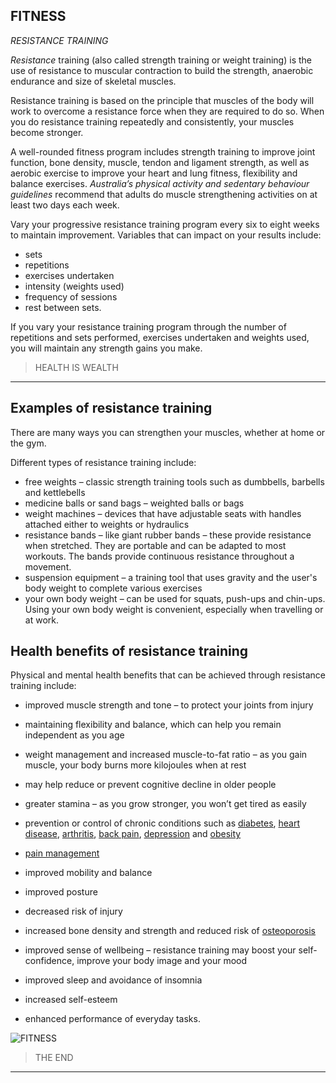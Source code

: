 ## FITNESS 

*RESISTANCE  TRAINING*

*Resistance* training (also called  strength training or weight training) is the use of resistance  to muscular contraction to build the strength, anaerobic endurance and size of skeletal muscles.

Resistance training is based on the principle that muscles of the body will work to overcome a resistance force when they are required to do so. When you do resistance training repeatedly and consistently, your  muscles become stronger.

A well-rounded fitness program includes strength  training to improve joint function, bone density, muscle, tendon and ligament strength, as well as aerobic exercise to improve your heart and lung fitness, flexibility and   balance exercises. *Australia’s physical activity and sedentary  behaviour guidelines* recommend that adults do muscle strengthening activities on at least two days each week.

Vary your progressive  resistance training  program  every six to eight weeks to maintain improvement. Variables that can impact on your results include:

- sets
- repetitions
- exercises undertaken
- intensity (weights used)
- frequency of sessions
- rest between sets.

If you vary your resistance training program through the number of repetitions and sets performed, exercises undertaken and weights used, you will maintain any strength gains you make.

>HEALTH IS WEALTH
___
## Examples of resistance training

There are many ways you can strengthen your muscles, whether at home or the gym.

Different types of resistance training include:

- free weights – classic strength training tools such as dumbbells, barbells and kettlebells
- medicine balls or sand bags – weighted balls or bags
- weight machines – devices that have adjustable seats with handles  attached either to weights or hydraulics
- resistance bands – like giant rubber bands – these provide resistance when stretched. They are portable and can be adapted to most workouts. The bands provide continuous resistance throughout a movement.
- suspension equipment – a training tool that uses gravity and the user's body weight to complete various exercises
- your own body weight – can be used for squats, push-ups and chin-ups. Using your own body weight is convenient, especially when travelling or at work. 



## Health benefits of resistance training

Physical and mental health benefits that can be achieved through resistance training include:

- improved muscle strength and tone – to protect your joints from injury
- maintaining flexibility and balance, which can help you remain independent as you age
- weight management and increased muscle-to-fat ratio – as you gain muscle, your body burns more kilojoules when at rest
- may help reduce or prevent cognitive decline in older people
- greater stamina – as you grow stronger, you won’t get tired as easily
- prevention or control of chronic conditions such as [diabetes](https://www.betterhealth.vic.gov.au/health/conditionsandtreatments/diabetes), [heart disease](https://www.betterhealth.vic.gov.au/health/conditionsandtreatments/heart-disease-and-stroke), [arthritis](https://www.betterhealth.vic.gov.au/health/conditionsandtreatments/arthritis), [back pain](https://www.betterhealth.vic.gov.au/health/conditionsandtreatments/Back-pain), [depression](https://www.betterhealth.vic.gov.au/health/conditionsandtreatments/depression) and [obesity](https://www.betterhealth.vic.gov.au/health/healthyliving/obesity)
- [pain management](https://www.betterhealth.vic.gov.au/health/conditionsandtreatments/pain-and-pain-management-adults)
- improved mobility and balance
- improved posture


- decreased risk of injury
- increased bone density and strength and reduced risk of [osteoporosis](https://www.betterhealth.vic.gov.au/health/conditionsandtreatments/osteoporosis)
- improved sense of wellbeing – resistance training may boost your self-confidence, improve your body image and your mood
- improved sleep and avoidance of insomnia
- increased self-esteem
- enhanced performance of everyday tasks.
<!--images-->
![FITNESS](https://www.lovesove.com/wp-content/uploads/2020/08/Quotes-On-Gym-Workout-Lovesove.jpg ) 
  

  > THE END 

  ----

